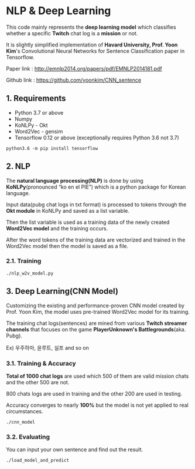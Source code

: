 # NLP & Deep Learning

This code mainly represents the **deep learning model** which classifies whether a specific **Twitch** chat log is a **mission** or not.

It is slightly simplified implementation of **Havard University, Prof. Yoon Kim**'s Convolutional Neural Networks for Sentence Classification paper in Tensorflow.

Paper link : http://emnlp2014.org/papers/pdf/EMNLP2014181.pdf

Github link : https://github.com/yoonkim/CNN_sentence

## 1. Requirements
* Python 3.7 or above
* Numpy
* KoNLPy - Okt
* Word2Vec - gensim
* Tensorflow 0.12 or above (exceptionally requires Python 3.6 not 3.7)
```
python3.6 -m pip install tensorflow
```

## 2. NLP
The **natural language processing(NLP)** is done by using **KoNLPy**(pronounced “ko en el PIE”) which is a python package for Korean language.

Input data(pubg chat logs in txt format) is processed to tokens through the **Okt module** in KoNLPy and saved as a list variable.

Then the list variable is used as a training data of the newly created **Word2Vec model** and the training occurs.

After the word tokens of the training data are vectorized and trained in the Word2Vec model then the model is saved as a file.

### 2.1. Training
```
./nlp_w2v_model.py
```

## 3. Deep Learning(CNN Model)
Customizing the existing and performance-proven CNN model created by Prof. Yoon Kim, the model uses pre-trained Word2Vec model for its training.

The training chat logs(sentences) are mined from various **Twitch streamer channels** that focuses on the game **PlayerUnknown's Battlegrounds**(aka. Pubg).

Ex) 우주하마, 윤루트, 실프 and so on

### 3.1. Training & Accuracy

**Total of 1000 chat logs** are used which 500 of them are valid mission chats and the other 500 are not.

800 chats logs are used in training and the other 200 are used in testing.

Accuracy converges to nearly **100%** but the model is not yet applied to real circumstances.

```
./cnn_model
```

### 3.2. Evaluating

You can input your own sentence and find out the result.

```
./load_model_and_predict
```
